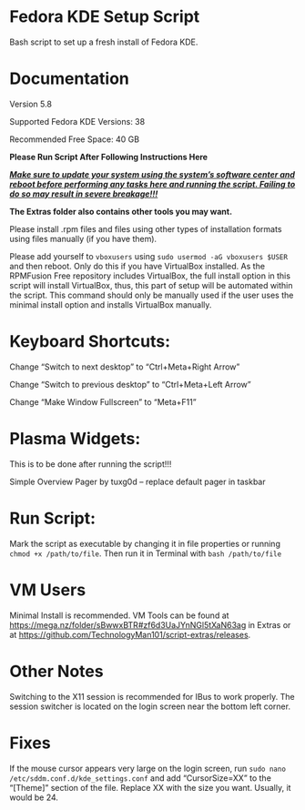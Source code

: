 # Fedora KDE Setup Script
Bash script to set up a fresh install of Fedora KDE.


# Documentation

Version 5.8

Supported Fedora KDE Versions: 38

Recommended Free Space: 40 GB

**Please Run Script After Following Instructions Here**

<ins>_**Make sure to update your system using the system’s software center and reboot before performing any tasks here and running the script. Failing to do so may result in severe breakage!!!**_</ins>

**The Extras folder also contains other tools you may want.**


Please install .rpm files and files using other types of installation formats using files manually (if you have them).

Please add yourself to `vboxusers` using `sudo usermod -aG vboxusers $USER` and then reboot. Only do this if you have VirtualBox installed. As the RPMFusion Free repository includes VirtualBox, the full install option in this script will install VirtualBox, thus, this part of setup will be automated within the script. This command should only be manually used if the user uses the minimal install option and installs VirtualBox manually. 


# Keyboard Shortcuts:

Change “Switch to next desktop” to “Ctrl+Meta+Right Arrow”

Change “Switch to previous desktop” to “Ctrl+Meta+Left Arrow”

Change “Make Window Fullscreen” to “Meta+F11”


# Plasma Widgets:

This is to be done after running the script!!!

Simple Overview Pager by tuxg0d – replace default pager in taskbar


# Run Script:

Mark the script as executable by changing it in file properties or running `chmod +x /path/to/file`. Then run it in Terminal with `bash /path/to/file`


# VM Users

Minimal Install is recommended. VM Tools can be found at https://mega.nz/folder/sBwwxBTR#zf6d3UaJYnNGl5tXaN63ag in Extras or at https://github.com/TechnologyMan101/script-extras/releases.


# Other Notes

Switching to the X11 session is recommended for IBus to work properly. The session switcher is located on the login screen near the bottom left corner. 


# Fixes

If the mouse cursor appears very large on the login screen, run `sudo nano /etc/sddm.conf.d/kde_settings.conf` and add “CursorSize=XX” to the “[Theme]” section of the file. Replace XX with the size you want. Usually, it would be 24. 
